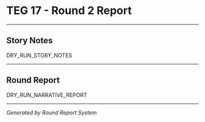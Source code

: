 # TEG 17 - Round 2 Report

---

## Story Notes

DRY_RUN_STORY_NOTES

---

## Round Report

DRY_RUN_NARRATIVE_REPORT

---

*Generated by Round Report System*
